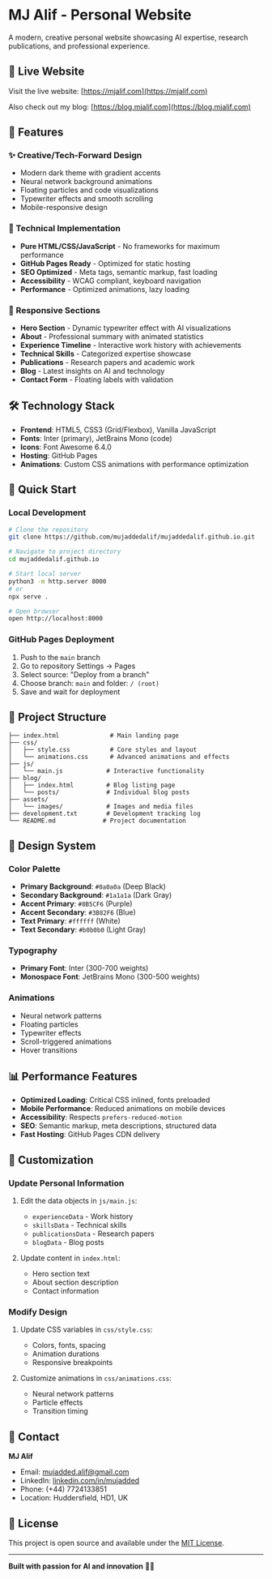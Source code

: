 # MJ Alif - Personal Website

A modern, creative personal website showcasing AI expertise, research publications, and professional experience.

## 🚀 Live Website

Visit the live website: [https://mjalif.com](https://mjalif.com)

Also check out my blog: [https://blog.mjalif.com](https://blog.mjalif.com)

## 🎯 Features

### ✨ Creative/Tech-Forward Design
- Modern dark theme with gradient accents
- Neural network background animations
- Floating particles and code visualizations
- Typewriter effects and smooth scrolling
- Mobile-responsive design

### 🔧 Technical Implementation
- **Pure HTML/CSS/JavaScript** - No frameworks for maximum performance
- **GitHub Pages Ready** - Optimized for static hosting
- **SEO Optimized** - Meta tags, semantic markup, fast loading
- **Accessibility** - WCAG compliant, keyboard navigation
- **Performance** - Optimized animations, lazy loading

### 📱 Responsive Sections
- **Hero Section** - Dynamic typewriter effect with AI visualizations
- **About** - Professional summary with animated statistics
- **Experience Timeline** - Interactive work history with achievements
- **Technical Skills** - Categorized expertise showcase
- **Publications** - Research papers and academic work
- **Blog** - Latest insights on AI and technology
- **Contact Form** - Floating labels with validation

## 🛠️ Technology Stack

- **Frontend**: HTML5, CSS3 (Grid/Flexbox), Vanilla JavaScript
- **Fonts**: Inter (primary), JetBrains Mono (code)
- **Icons**: Font Awesome 6.4.0
- **Hosting**: GitHub Pages
- **Animations**: Custom CSS animations with performance optimization

## 🚀 Quick Start

### Local Development
```bash
# Clone the repository
git clone https://github.com/mujaddedalif/mujaddedalif.github.io.git

# Navigate to project directory
cd mujaddedalif.github.io

# Start local server
python3 -m http.server 8000
# or
npx serve .

# Open browser
open http://localhost:8000
```

### GitHub Pages Deployment
1. Push to the `main` branch
2. Go to repository Settings → Pages
3. Select source: "Deploy from a branch"
4. Choose branch: `main` and folder: `/ (root)`
5. Save and wait for deployment

## 📁 Project Structure

```
├── index.html              # Main landing page
├── css/
│   ├── style.css           # Core styles and layout
│   └── animations.css      # Advanced animations and effects
├── js/
│   └── main.js            # Interactive functionality
├── blog/
│   ├── index.html         # Blog listing page
│   └── posts/             # Individual blog posts
├── assets/
│   └── images/            # Images and media files
├── development.txt        # Development tracking log
└── README.md             # Project documentation
```

## 🎨 Design System

### Color Palette
- **Primary Background**: `#0a0a0a` (Deep Black)
- **Secondary Background**: `#1a1a1a` (Dark Gray)
- **Accent Primary**: `#8B5CF6` (Purple)
- **Accent Secondary**: `#3B82F6` (Blue)
- **Text Primary**: `#ffffff` (White)
- **Text Secondary**: `#b0b0b0` (Light Gray)

### Typography
- **Primary Font**: Inter (300-700 weights)
- **Monospace Font**: JetBrains Mono (300-500 weights)

### Animations
- Neural network patterns
- Floating particles
- Typewriter effects
- Scroll-triggered animations
- Hover transitions

## 📊 Performance Features

- **Optimized Loading**: Critical CSS inlined, fonts preloaded
- **Mobile Performance**: Reduced animations on mobile devices
- **Accessibility**: Respects `prefers-reduced-motion`
- **SEO**: Semantic markup, meta descriptions, structured data
- **Fast Hosting**: GitHub Pages CDN delivery

## 🔧 Customization

### Update Personal Information
1. Edit the data objects in `js/main.js`:
   - `experienceData` - Work history
   - `skillsData` - Technical skills
   - `publicationsData` - Research papers
   - `blogData` - Blog posts

2. Update content in `index.html`:
   - Hero section text
   - About section description
   - Contact information

### Modify Design
1. Update CSS variables in `css/style.css`:
   - Colors, fonts, spacing
   - Animation durations
   - Responsive breakpoints

2. Customize animations in `css/animations.css`:
   - Neural network patterns
   - Particle effects
   - Transition timing

## 📧 Contact

**MJ Alif**
- Email: mujadded.alif@gmail.com
- LinkedIn: [linkedin.com/in/mujadded](https://www.linkedin.com/in/mujadded/)
- Phone: (+44) 7724133851
- Location: Huddersfield, HD1, UK

## 📄 License

This project is open source and available under the [MIT License](LICENSE).

---

**Built with passion for AI and innovation** 🤖✨ 

